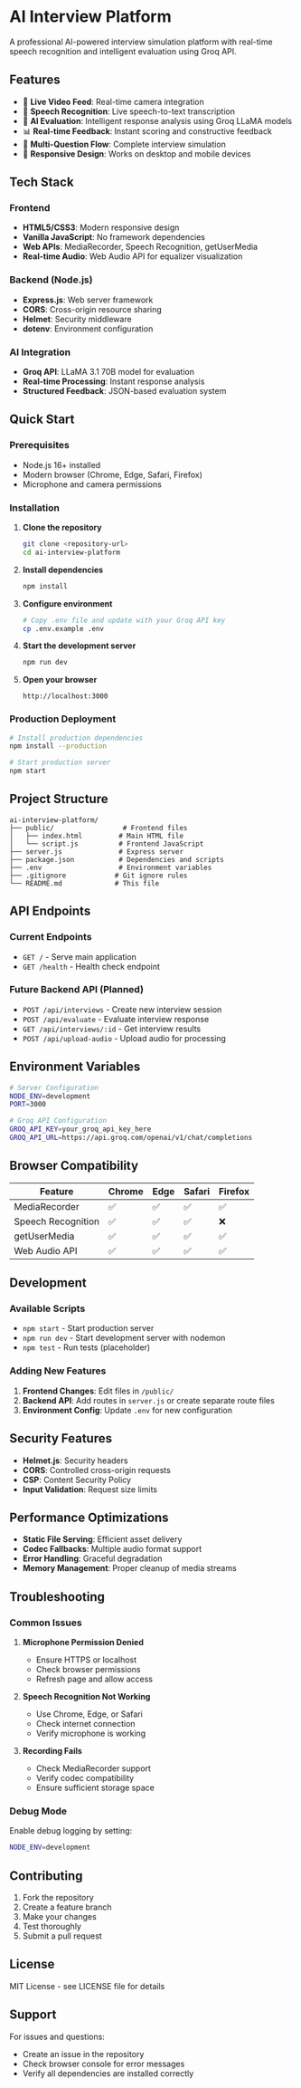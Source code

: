 # AI Interview Platform

A professional AI-powered interview simulation platform with real-time speech recognition and intelligent evaluation using Groq API.

## Features

- 🎥 **Live Video Feed**: Real-time camera integration
- 🎤 **Speech Recognition**: Live speech-to-text transcription
- 🤖 **AI Evaluation**: Intelligent response analysis using Groq LLaMA models
- 📊 **Real-time Feedback**: Instant scoring and constructive feedback
- 🎯 **Multi-Question Flow**: Complete interview simulation
- 📱 **Responsive Design**: Works on desktop and mobile devices

## Tech Stack

### Frontend
- **HTML5/CSS3**: Modern responsive design
- **Vanilla JavaScript**: No framework dependencies
- **Web APIs**: MediaRecorder, Speech Recognition, getUserMedia
- **Real-time Audio**: Web Audio API for equalizer visualization

### Backend (Node.js)
- **Express.js**: Web server framework
- **CORS**: Cross-origin resource sharing
- **Helmet**: Security middleware
- **dotenv**: Environment configuration

### AI Integration
- **Groq API**: LLaMA 3.1 70B model for evaluation
- **Real-time Processing**: Instant response analysis
- **Structured Feedback**: JSON-based evaluation system

## Quick Start

### Prerequisites
- Node.js 16+ installed
- Modern browser (Chrome, Edge, Safari, Firefox)
- Microphone and camera permissions

### Installation

1. **Clone the repository**
   ```bash
   git clone <repository-url>
   cd ai-interview-platform
   ```

2. **Install dependencies**
   ```bash
   npm install
   ```

3. **Configure environment**
   ```bash
   # Copy .env file and update with your Groq API key
   cp .env.example .env
   ```

4. **Start the development server**
   ```bash
   npm run dev
   ```

5. **Open your browser**
   ```
   http://localhost:3000
   ```

### Production Deployment

```bash
# Install production dependencies
npm install --production

# Start production server
npm start
```

## Project Structure

```
ai-interview-platform/
├── public/                 # Frontend files
│   ├── index.html         # Main HTML file
│   └── script.js          # Frontend JavaScript
├── server.js              # Express server
├── package.json           # Dependencies and scripts
├── .env                   # Environment variables
├── .gitignore            # Git ignore rules
└── README.md             # This file
```

## API Endpoints

### Current Endpoints
- `GET /` - Serve main application
- `GET /health` - Health check endpoint

### Future Backend API (Planned)
- `POST /api/interviews` - Create new interview session
- `POST /api/evaluate` - Evaluate interview response
- `GET /api/interviews/:id` - Get interview results
- `POST /api/upload-audio` - Upload audio for processing

## Environment Variables

```bash
# Server Configuration
NODE_ENV=development
PORT=3000

# Groq API Configuration
GROQ_API_KEY=your_groq_api_key_here
GROQ_API_URL=https://api.groq.com/openai/v1/chat/completions
```

## Browser Compatibility

| Feature | Chrome | Edge | Safari | Firefox |
|---------|--------|------|--------|---------|
| MediaRecorder | ✅ | ✅ | ✅ | ✅ |
| Speech Recognition | ✅ | ✅ | ✅ | ❌ |
| getUserMedia | ✅ | ✅ | ✅ | ✅ |
| Web Audio API | ✅ | ✅ | ✅ | ✅ |

## Development

### Available Scripts

- `npm start` - Start production server
- `npm run dev` - Start development server with nodemon
- `npm test` - Run tests (placeholder)

### Adding New Features

1. **Frontend Changes**: Edit files in `/public/`
2. **Backend API**: Add routes in `server.js` or create separate route files
3. **Environment Config**: Update `.env` for new configuration

## Security Features

- **Helmet.js**: Security headers
- **CORS**: Controlled cross-origin requests
- **CSP**: Content Security Policy
- **Input Validation**: Request size limits

## Performance Optimizations

- **Static File Serving**: Efficient asset delivery
- **Codec Fallbacks**: Multiple audio format support
- **Error Handling**: Graceful degradation
- **Memory Management**: Proper cleanup of media streams

## Troubleshooting

### Common Issues

1. **Microphone Permission Denied**
   - Ensure HTTPS or localhost
   - Check browser permissions
   - Refresh page and allow access

2. **Speech Recognition Not Working**
   - Use Chrome, Edge, or Safari
   - Check internet connection
   - Verify microphone is working

3. **Recording Fails**
   - Check MediaRecorder support
   - Verify codec compatibility
   - Ensure sufficient storage space

### Debug Mode

Enable debug logging by setting:
```bash
NODE_ENV=development
```

## Contributing

1. Fork the repository
2. Create a feature branch
3. Make your changes
4. Test thoroughly
5. Submit a pull request

## License

MIT License - see LICENSE file for details

## Support

For issues and questions:
- Create an issue in the repository
- Check browser console for error messages
- Verify all dependencies are installed correctly